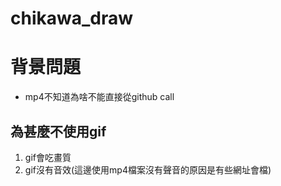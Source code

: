 # chikawa_draw

# 背景問題
- mp4不知道為啥不能直接從github call
## 為甚麼不使用gif
1. gif會吃畫質
2. gif沒有音效(這邊使用mp4檔案沒有聲音的原因是有些網址會檔)
